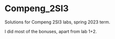 # Compeng_2SI3

Solutions for Compeng 2SI3 labs, spring 2023 term. 

I did most of the bonuses, apart from lab 1+2. 
